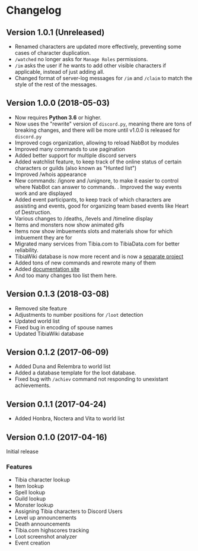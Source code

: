 # Changelog

## Version 1.0.1 (Unreleased)
- Renamed characters are updated more effectively, preventing some cases of character duplication.
- `/watched` no longer asks for `Manage Roles` permissions.
- `/im` asks the user if he wants to add other visible characters if applicable, instead of just adding all.
- Changed format of server-log messages for `/im` and `/claim` to match the style of the rest of the messages.


## Version 1.0.0 (2018-05-03)
- Now requires **Python 3.6** or higher.
- Now uses the "rewrite" version of `discord.py`, meaning there are tons of breaking changes, and there will be more
until v1.0.0 is released for `discord.py`
- Improved cogs organization, allowing to reload NabBot by modules
- Improved many commands to use pagination
- Added better support for multiple discord servers
- Added watchlist feature, to keep track of the online status of certain characters or guilds (also known as "Hunted list")
- Improved /whois appearance
- New commands: /ignore and /unignore, to make it easier to control where NabBot can answer to commands.
. Improved the way events work and are displayed
- Added event participants, to keep track of which characters are assisting and events, good for organizing team based events like Heart of Destruction.
- Various changes to /deaths, /levels and /timeline display
- Items and monsters now show animated gifs
- Items now show imbuements slots and materials show for which imbuement they are for
- Migrated many services from Tibia.com to TibiaData.com for better reliability.
- TibiaWiki database is now more recent and is now a [separate project](https://github.com/Galarzaa90/tibiawiki-sql)
- Added tons of new commands and rewrote many of them
- Added [documentation site](https://galarzaa90.github.io/NabBot/)
- And too many changes too list them here.

## Version 0.1.3 (2018-03-08)
- Removed site feature
- Adjustments to number positions for `/loot` detection
- Updated world list
- Fixed bug in encoding of spouse names
- Updated TibiaWiki database

## Version 0.1.2 (2017-06-09)
- Added Duna and Relembra to world list
- Added a database template for the loot database.
- Fixed bug with `/achiev` command not responding to unexistant achievements.

## Version 0.1.1 (2017-04-24)
- Added Honbra, Noctera and Vita to world list

## Version 0.1.0 (2017-04-16)
Initial release

### Features
- Tibia character lookup
- Item lookup
- Spell lookup
- Guild lookup
- Monster lookup
- Assigning Tibia characters to Discord Users
- Level up announcements
- Death announcements
- Tibia.com highscores tracking
- Loot screenshot analyzer
- Event creation


